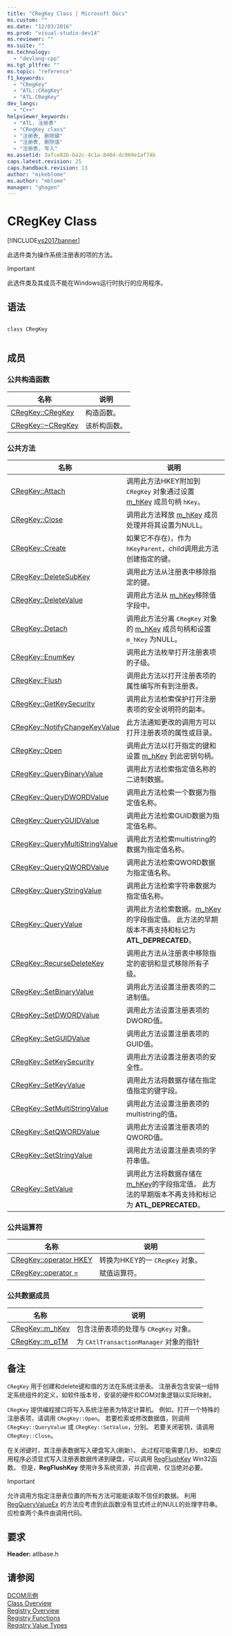 ```yaml
---
title: "CRegKey Class | Microsoft Docs"
ms.custom: ""
ms.date: "12/03/2016"
ms.prod: "visual-studio-dev14"
ms.reviewer: ""
ms.suite: ""
ms.technology: 
  - "devlang-cpp"
ms.tgt_pltfrm: ""
ms.topic: "reference"
f1_keywords: 
  - "CRegKey"
  - "ATL::CRegKey"
  - "ATL.CRegKey"
dev_langs: 
  - "C++"
helpviewer_keywords: 
  - "ATL, 注册表"
  - "CRegKey class"
  - "注册表, 删除键"
  - "注册表, 删除值"
  - "注册表, 写入"
ms.assetid: 3afce82b-ba2c-4c1a-8404-dc969e1af74b
caps.latest.revision: 25
caps.handback.revision: 13
author: "mikeblome"
ms.author: "mblome"
manager: "ghogen"
---
```

# CRegKey Class
[!INCLUDE[vs2017banner](../../assembler/inline/includes/vs2017banner.md)]

此选件类为操作系统注册表的项的方法。  
  
> [!IMPORTANT]
>  此选件类及其成员不能在Windows运行时执行的应用程序。  
  
## 语法  
  
```  
  
class CRegKey  
  
```  
  
## 成员  
  
### 公共构造函数  
  
|名称|说明|  
|--------|--------|  
|[CRegKey::CRegKey](../Topic/CRegKey::CRegKey.md)|构造函数。|  
|[CRegKey::~CRegKey](../Topic/CRegKey::~CRegKey.md)|该析构函数。|  
  
### 公共方法  
  
|名称|说明|  
|--------|--------|  
|[CRegKey::Attach](../Topic/CRegKey::Attach.md)|调用此方法HKEY附加到 `CRegKey` 对象通过设置 [m\_hKey](../Topic/CRegKey::m_hKey.md) 成员句柄 `hKey`。|  
|[CRegKey::Close](../Topic/CRegKey::Close.md)|调用此方法释放 [m\_hKey](../Topic/CRegKey::m_hKey.md) 成员处理并将其设置为NULL。|  
|[CRegKey::Create](../Topic/CRegKey::Create.md)|如果它不存在\)，作为 `hKeyParent`，child调用此方法创建指定的键。|  
|[CRegKey::DeleteSubKey](../Topic/CRegKey::DeleteSubKey.md)|调用此方法从注册表中移除指定的键。|  
|[CRegKey::DeleteValue](../Topic/CRegKey::DeleteValue.md)|调用此方法从 [m\_hKey](../Topic/CRegKey::m_hKey.md)移除值字段中。|  
|[CRegKey::Detach](../Topic/CRegKey::Detach.md)|调用此方法分离 `CRegKey` 对象的 [m\_hKey](../Topic/CRegKey::m_hKey.md) 成员句柄和设置 `m_hKey` 为NULL。|  
|[CRegKey::EnumKey](../Topic/CRegKey::EnumKey.md)|调用此方法枚举打开注册表项的子级。|  
|[CRegKey::Flush](../Topic/CRegKey::Flush.md)|调用此方法以打开注册表项的属性编写所有到注册表。|  
|[CRegKey::GetKeySecurity](../Topic/CRegKey::GetKeySecurity.md)|调用此方法检索保护打开注册表项的安全说明符的副本。|  
|[CRegKey::NotifyChangeKeyValue](../Topic/CRegKey::NotifyChangeKeyValue.md)|此方法通知更改的调用方可以打开注册表项的属性或目录。|  
|[CRegKey::Open](../Topic/CRegKey::Open.md)|调用此方法以打开指定的键和设置 [m\_hKey](../Topic/CRegKey::m_hKey.md) 到此密钥句柄。|  
|[CRegKey::QueryBinaryValue](../Topic/CRegKey::QueryBinaryValue.md)|调用此方法检索指定值名称的二进制数据。|  
|[CRegKey::QueryDWORDValue](../Topic/CRegKey::QueryDWORDValue.md)|调用此方法检索一个数据为指定值名称。|  
|[CRegKey::QueryGUIDValue](../Topic/CRegKey::QueryGUIDValue.md)|调用此方法检索GUID数据为指定值名称。|  
|[CRegKey::QueryMultiStringValue](../Topic/CRegKey::QueryMultiStringValue.md)|调用此方法检索multistring的数据为指定值名称。|  
|[CRegKey::QueryQWORDValue](../Topic/CRegKey::QueryQWORDValue.md)|调用此方法检索QWORD数据为指定值名称。|  
|[CRegKey::QueryStringValue](../Topic/CRegKey::QueryStringValue.md)|调用此方法检索字符串数据为指定值名称。|  
|[CRegKey::QueryValue](../Topic/CRegKey::QueryValue.md)|调用此方法检索数据。[m\_hKey](../Topic/CRegKey::m_hKey.md)的字段指定值。  此方法的早期版本不再支持和标记为 **ATL\_DEPRECATED**。|  
|[CRegKey::RecurseDeleteKey](../Topic/CRegKey::RecurseDeleteKey.md)|调用此方法从注册表中移除指定的密钥和显式移除所有子级。|  
|[CRegKey::SetBinaryValue](../Topic/CRegKey::SetBinaryValue.md)|调用此方法设置注册表项的二进制值。|  
|[CRegKey::SetDWORDValue](../Topic/CRegKey::SetDWORDValue.md)|调用此方法设置注册表项的DWORD值。|  
|[CRegKey::SetGUIDValue](../Topic/CRegKey::SetGUIDValue.md)|调用此方法设置注册表项的GUID值。|  
|[CRegKey::SetKeySecurity](../Topic/CRegKey::SetKeySecurity.md)|调用此方法设置注册表项的安全性。|  
|[CRegKey::SetKeyValue](../Topic/CRegKey::SetKeyValue.md)|调用此方法将数据存储在指定值指定的键字段。|  
|[CRegKey::SetMultiStringValue](../Topic/CRegKey::SetMultiStringValue.md)|调用此方法设置注册表项的multistring的值。|  
|[CRegKey::SetQWORDValue](../Topic/CRegKey::SetQWORDValue.md)|调用此方法设置注册表项的QWORD值。|  
|[CRegKey::SetStringValue](../Topic/CRegKey::SetStringValue.md)|调用此方法设置注册表项的字符串值。|  
|[CRegKey::SetValue](../Topic/CRegKey::SetValue.md)|调用此方法将数据存储在 [m\_hKey](../Topic/CRegKey::m_hKey.md)的字段指定值。  此方法的早期版本不再支持和标记为 **ATL\_DEPRECATED**。|  
  
### 公共运算符  
  
|名称|说明|  
|--------|--------|  
|[CRegKey::operator HKEY](../Topic/CRegKey::operator%20HKEY.md)|转换为HKEY的一 `CRegKey` 对象。|  
|[CRegKey::operator \=](../Topic/CRegKey::operator%20=.md)|赋值运算符。|  
  
### 公共数据成员  
  
|名称|说明|  
|--------|--------|  
|[CRegKey::m\_hKey](../Topic/CRegKey::m_hKey.md)|包含注册表项的处理与 `CRegKey` 对象。|  
|[CRegKey::m\_pTM](../Topic/CRegKey::m_pTM.md)|为 `CAtlTransactionManager` 对象的指针|  
  
## 备注  
 `CRegKey` 用于创建和delete键和值的方法在系统注册表。  注册表包含安装一组特定系统组件的定义，如软件版本号，安装的硬件和COM对象逻辑以实际映射。  
  
 `CRegKey` 提供编程接口将写入系统注册表为特定计算机。  例如，打开一个特殊的注册表项，请调用 `CRegKey::Open`。  若要检索或修改数据值，则调用 `CRegKey::QueryValue` 或 `CRegKey::SetValue`，分别。  若要关闭密钥，请调用 `CRegKey::Close`。  
  
 在关闭键时，其注册表数据写入硬盘写入\(刷新）。  此过程可能需要几秒。  如果应用程序必须显式写入注册表数据传递到硬盘，可以调用 [RegFlushKey](http://msdn.microsoft.com/library/windows/desktop/ms724867) Win32函数。  但是，**RegFlushKey** 使用许多系统资源，并应调用，仅当绝对必要。  
  
> [!IMPORTANT]
>  允许调用方指定注册表位置的所有方法可能能读取不信任的数据。  利用 [RegQueryValueEx](http://msdn.microsoft.com/library/windows/desktop/ms724911) 的方法应考虑到此函数没有显式终止的NULL的处理字符串。  应检查两个条件由调用代码。  
  
## 要求  
 **Header:** atlbase.h  
  
## 请参阅  
 [DCOM示例](../../top/visual-cpp-samples.md)   
 [Class Overview](../../atl/atl-class-overview.md)   
 [Registry Overview](http://msdn.microsoft.com/library/windows/desktop/ms724871)   
 [Registry Functions](http://msdn.microsoft.com/library/windows/desktop/ms724875)   
 [Registry Value Types](http://msdn.microsoft.com/library/windows/desktop/ms724884)